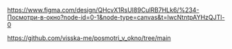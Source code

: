 https://www.figma.com/design/QHcvX1RsUI89CulRB7HLk6/%234-Посмотри-в-окно?node-id=0-1&node-type=canvas&t=lwcNtntpAYHzQJTl-0

https://github.com/visska-me/posmotri_v_okno/tree/main
